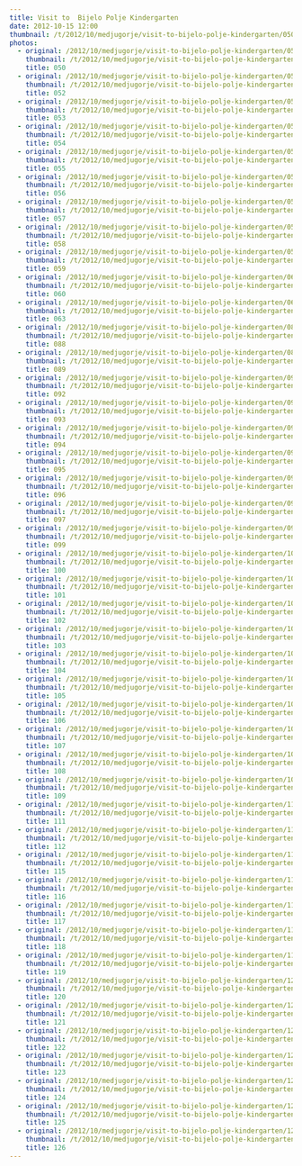 ```yaml
---
title: Visit to  Bijelo Polje Kindergarten
date: 2012-10-15 12:00
thumbnail: /t/2012/10/medjugorje/visit-to-bijelo-polje-kindergarten/050.jpg
photos:
  - original: /2012/10/medjugorje/visit-to-bijelo-polje-kindergarten/050.jpg
    thumbnail: /t/2012/10/medjugorje/visit-to-bijelo-polje-kindergarten/050.jpg
    title: 050
  - original: /2012/10/medjugorje/visit-to-bijelo-polje-kindergarten/052.jpg
    thumbnail: /t/2012/10/medjugorje/visit-to-bijelo-polje-kindergarten/052.jpg
    title: 052
  - original: /2012/10/medjugorje/visit-to-bijelo-polje-kindergarten/053.jpg
    thumbnail: /t/2012/10/medjugorje/visit-to-bijelo-polje-kindergarten/053.jpg
    title: 053
  - original: /2012/10/medjugorje/visit-to-bijelo-polje-kindergarten/054.jpg
    thumbnail: /t/2012/10/medjugorje/visit-to-bijelo-polje-kindergarten/054.jpg
    title: 054
  - original: /2012/10/medjugorje/visit-to-bijelo-polje-kindergarten/055.jpg
    thumbnail: /t/2012/10/medjugorje/visit-to-bijelo-polje-kindergarten/055.jpg
    title: 055
  - original: /2012/10/medjugorje/visit-to-bijelo-polje-kindergarten/056.jpg
    thumbnail: /t/2012/10/medjugorje/visit-to-bijelo-polje-kindergarten/056.jpg
    title: 056
  - original: /2012/10/medjugorje/visit-to-bijelo-polje-kindergarten/057.jpg
    thumbnail: /t/2012/10/medjugorje/visit-to-bijelo-polje-kindergarten/057.jpg
    title: 057
  - original: /2012/10/medjugorje/visit-to-bijelo-polje-kindergarten/058.jpg
    thumbnail: /t/2012/10/medjugorje/visit-to-bijelo-polje-kindergarten/058.jpg
    title: 058
  - original: /2012/10/medjugorje/visit-to-bijelo-polje-kindergarten/059.jpg
    thumbnail: /t/2012/10/medjugorje/visit-to-bijelo-polje-kindergarten/059.jpg
    title: 059
  - original: /2012/10/medjugorje/visit-to-bijelo-polje-kindergarten/060.jpg
    thumbnail: /t/2012/10/medjugorje/visit-to-bijelo-polje-kindergarten/060.jpg
    title: 060
  - original: /2012/10/medjugorje/visit-to-bijelo-polje-kindergarten/063.jpg
    thumbnail: /t/2012/10/medjugorje/visit-to-bijelo-polje-kindergarten/063.jpg
    title: 063
  - original: /2012/10/medjugorje/visit-to-bijelo-polje-kindergarten/088.jpg
    thumbnail: /t/2012/10/medjugorje/visit-to-bijelo-polje-kindergarten/088.jpg
    title: 088
  - original: /2012/10/medjugorje/visit-to-bijelo-polje-kindergarten/089.jpg
    thumbnail: /t/2012/10/medjugorje/visit-to-bijelo-polje-kindergarten/089.jpg
    title: 089
  - original: /2012/10/medjugorje/visit-to-bijelo-polje-kindergarten/092.jpg
    thumbnail: /t/2012/10/medjugorje/visit-to-bijelo-polje-kindergarten/092.jpg
    title: 092
  - original: /2012/10/medjugorje/visit-to-bijelo-polje-kindergarten/093.jpg
    thumbnail: /t/2012/10/medjugorje/visit-to-bijelo-polje-kindergarten/093.jpg
    title: 093
  - original: /2012/10/medjugorje/visit-to-bijelo-polje-kindergarten/094.jpg
    thumbnail: /t/2012/10/medjugorje/visit-to-bijelo-polje-kindergarten/094.jpg
    title: 094
  - original: /2012/10/medjugorje/visit-to-bijelo-polje-kindergarten/095.jpg
    thumbnail: /t/2012/10/medjugorje/visit-to-bijelo-polje-kindergarten/095.jpg
    title: 095
  - original: /2012/10/medjugorje/visit-to-bijelo-polje-kindergarten/096.jpg
    thumbnail: /t/2012/10/medjugorje/visit-to-bijelo-polje-kindergarten/096.jpg
    title: 096
  - original: /2012/10/medjugorje/visit-to-bijelo-polje-kindergarten/097.jpg
    thumbnail: /t/2012/10/medjugorje/visit-to-bijelo-polje-kindergarten/097.jpg
    title: 097
  - original: /2012/10/medjugorje/visit-to-bijelo-polje-kindergarten/099.jpg
    thumbnail: /t/2012/10/medjugorje/visit-to-bijelo-polje-kindergarten/099.jpg
    title: 099
  - original: /2012/10/medjugorje/visit-to-bijelo-polje-kindergarten/100.jpg
    thumbnail: /t/2012/10/medjugorje/visit-to-bijelo-polje-kindergarten/100.jpg
    title: 100
  - original: /2012/10/medjugorje/visit-to-bijelo-polje-kindergarten/101.jpg
    thumbnail: /t/2012/10/medjugorje/visit-to-bijelo-polje-kindergarten/101.jpg
    title: 101
  - original: /2012/10/medjugorje/visit-to-bijelo-polje-kindergarten/102.jpg
    thumbnail: /t/2012/10/medjugorje/visit-to-bijelo-polje-kindergarten/102.jpg
    title: 102
  - original: /2012/10/medjugorje/visit-to-bijelo-polje-kindergarten/103.jpg
    thumbnail: /t/2012/10/medjugorje/visit-to-bijelo-polje-kindergarten/103.jpg
    title: 103
  - original: /2012/10/medjugorje/visit-to-bijelo-polje-kindergarten/104.jpg
    thumbnail: /t/2012/10/medjugorje/visit-to-bijelo-polje-kindergarten/104.jpg
    title: 104
  - original: /2012/10/medjugorje/visit-to-bijelo-polje-kindergarten/105.jpg
    thumbnail: /t/2012/10/medjugorje/visit-to-bijelo-polje-kindergarten/105.jpg
    title: 105
  - original: /2012/10/medjugorje/visit-to-bijelo-polje-kindergarten/106.jpg
    thumbnail: /t/2012/10/medjugorje/visit-to-bijelo-polje-kindergarten/106.jpg
    title: 106
  - original: /2012/10/medjugorje/visit-to-bijelo-polje-kindergarten/107.jpg
    thumbnail: /t/2012/10/medjugorje/visit-to-bijelo-polje-kindergarten/107.jpg
    title: 107
  - original: /2012/10/medjugorje/visit-to-bijelo-polje-kindergarten/108.jpg
    thumbnail: /t/2012/10/medjugorje/visit-to-bijelo-polje-kindergarten/108.jpg
    title: 108
  - original: /2012/10/medjugorje/visit-to-bijelo-polje-kindergarten/109.jpg
    thumbnail: /t/2012/10/medjugorje/visit-to-bijelo-polje-kindergarten/109.jpg
    title: 109
  - original: /2012/10/medjugorje/visit-to-bijelo-polje-kindergarten/111.jpg
    thumbnail: /t/2012/10/medjugorje/visit-to-bijelo-polje-kindergarten/111.jpg
    title: 111
  - original: /2012/10/medjugorje/visit-to-bijelo-polje-kindergarten/112.jpg
    thumbnail: /t/2012/10/medjugorje/visit-to-bijelo-polje-kindergarten/112.jpg
    title: 112
  - original: /2012/10/medjugorje/visit-to-bijelo-polje-kindergarten/115.jpg
    thumbnail: /t/2012/10/medjugorje/visit-to-bijelo-polje-kindergarten/115.jpg
    title: 115
  - original: /2012/10/medjugorje/visit-to-bijelo-polje-kindergarten/116.jpg
    thumbnail: /t/2012/10/medjugorje/visit-to-bijelo-polje-kindergarten/116.jpg
    title: 116
  - original: /2012/10/medjugorje/visit-to-bijelo-polje-kindergarten/117.jpg
    thumbnail: /t/2012/10/medjugorje/visit-to-bijelo-polje-kindergarten/117.jpg
    title: 117
  - original: /2012/10/medjugorje/visit-to-bijelo-polje-kindergarten/118.jpg
    thumbnail: /t/2012/10/medjugorje/visit-to-bijelo-polje-kindergarten/118.jpg
    title: 118
  - original: /2012/10/medjugorje/visit-to-bijelo-polje-kindergarten/119.jpg
    thumbnail: /t/2012/10/medjugorje/visit-to-bijelo-polje-kindergarten/119.jpg
    title: 119
  - original: /2012/10/medjugorje/visit-to-bijelo-polje-kindergarten/120.jpg
    thumbnail: /t/2012/10/medjugorje/visit-to-bijelo-polje-kindergarten/120.jpg
    title: 120
  - original: /2012/10/medjugorje/visit-to-bijelo-polje-kindergarten/121.jpg
    thumbnail: /t/2012/10/medjugorje/visit-to-bijelo-polje-kindergarten/121.jpg
    title: 121
  - original: /2012/10/medjugorje/visit-to-bijelo-polje-kindergarten/122.jpg
    thumbnail: /t/2012/10/medjugorje/visit-to-bijelo-polje-kindergarten/122.jpg
    title: 122
  - original: /2012/10/medjugorje/visit-to-bijelo-polje-kindergarten/123.jpg
    thumbnail: /t/2012/10/medjugorje/visit-to-bijelo-polje-kindergarten/123.jpg
    title: 123
  - original: /2012/10/medjugorje/visit-to-bijelo-polje-kindergarten/124.jpg
    thumbnail: /t/2012/10/medjugorje/visit-to-bijelo-polje-kindergarten/124.jpg
    title: 124
  - original: /2012/10/medjugorje/visit-to-bijelo-polje-kindergarten/125.jpg
    thumbnail: /t/2012/10/medjugorje/visit-to-bijelo-polje-kindergarten/125.jpg
    title: 125
  - original: /2012/10/medjugorje/visit-to-bijelo-polje-kindergarten/126.jpg
    thumbnail: /t/2012/10/medjugorje/visit-to-bijelo-polje-kindergarten/126.jpg
    title: 126
---
```

